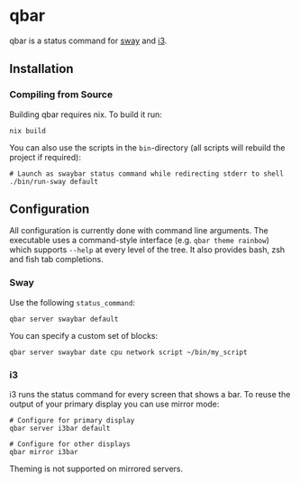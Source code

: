 # qbar

qbar is a status command for [sway](https://swaywm.org/) and [i3](https://i3wm.org/).

## Installation

### Compiling from Source

Building qbar requires nix. To build it run:
```
nix build
```

You can also use the scripts in the `bin`-directory (all scripts will rebuild the project if required):
```
# Launch as swaybar status command while redirecting stderr to shell
./bin/run-sway default
```

## Configuration

All configuration is currently done with command line arguments. The executable uses a command-style interface (e.g. `qbar theme rainbow`) which supports `--help` at every level of the tree. It also provides bash, zsh and fish tab completions.

### Sway

Use the following `status_command`:

```
qbar server swaybar default
```

You can specify a custom set of blocks:

```
qbar server swaybar date cpu network script ~/bin/my_script
```

### i3

i3 runs the status command for every screen that shows a bar. To reuse the output of your primary display you can use mirror mode:

```
# Configure for primary display
qbar server i3bar default

# Configure for other displays
qbar mirror i3bar
```

Theming is not supported on mirrored servers.
